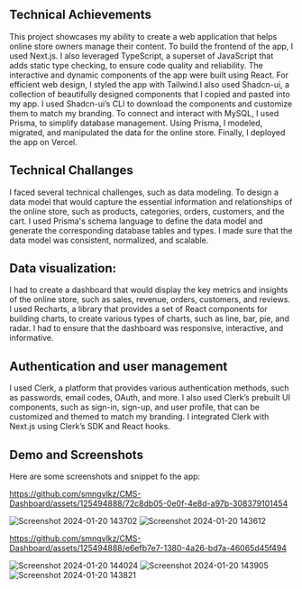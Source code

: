 ## Technical Achievements

This project showcases my ability to create a web application that helps online store owners manage their content. To build the frontend of the app, I used Next.js. I also leveraged TypeScript, a superset of JavaScript that adds static type checking, to ensure code quality and reliability. The interactive and dynamic components of the app were built using React. For efficient web design, I styled the app with Tailwind.I also used Shadcn-ui, a collection of beautifully designed components that I copied and pasted into my app. I used Shadcn-ui’s CLI to download the components and customize them to match my branding. To connect and interact with MySQL, I used Prisma, to simplify database management. Using Prisma, I modeled, migrated, and manipulated the data for the online store. Finally, I deployed the app on Vercel.

## Technical Challanges

I faced several technical challenges, such as data modeling. To design a data model that would capture the essential information and relationships of the online store, such as products, categories, orders, customers, and the cart. I used Prisma's schema language to define the data model and generate the corresponding database tables and types. I made sure that the data model was consistent, normalized, and scalable.

## Data visualization: 

I had to create a dashboard that would display the key metrics and insights of the online store, such as sales, revenue, orders, customers, and reviews. I used Recharts, a library that provides a set of React components for building charts, to create various types of charts, such as line, bar, pie, and radar. I had to ensure that the dashboard was responsive, interactive, and informative. 

## Authentication and user management

I used Clerk, a platform that provides various authentication methods, such as passwords, email codes, OAuth, and more. I also used Clerk’s prebuilt UI components, such as sign-in, sign-up, and user profile, that can be customized and themed to match my branding. I integrated Clerk with Next.js using Clerk’s SDK and React hooks.

## Demo and Screenshots
Here are some screenshots and snippet fo the app:

https://github.com/smngvlkz/CMS-Dashboard/assets/125494888/72c8db05-0e0f-4e8d-a97b-308379101454

![Screenshot 2024-01-20 143702](https://github.com/smngvlkz/CMS-Dashboard/assets/125494888/c87a4b14-c512-464e-8ad3-44685f795a1b)
![Screenshot 2024-01-20 143612](https://github.com/smngvlkz/CMS-Dashboard/assets/125494888/b85d7510-700e-4305-b1f2-b15ce19570b0)


https://github.com/smngvlkz/CMS-Dashboard/assets/125494888/e6efb7e7-1380-4a26-bd7a-46065d45f494

![Screenshot 2024-01-20 144024](https://github.com/smngvlkz/CMS-Dashboard/assets/125494888/556db66f-574d-4525-91f9-5e06db4293cb)
![Screenshot 2024-01-20 143905](https://github.com/smngvlkz/CMS-Dashboard/assets/125494888/0693841c-c9c4-40de-aab2-465a90f2a85a)
![Screenshot 2024-01-20 143821](https://github.com/smngvlkz/CMS-Dashboard/assets/125494888/e8fd17c0-4941-416c-898b-f032c4db80ff)
